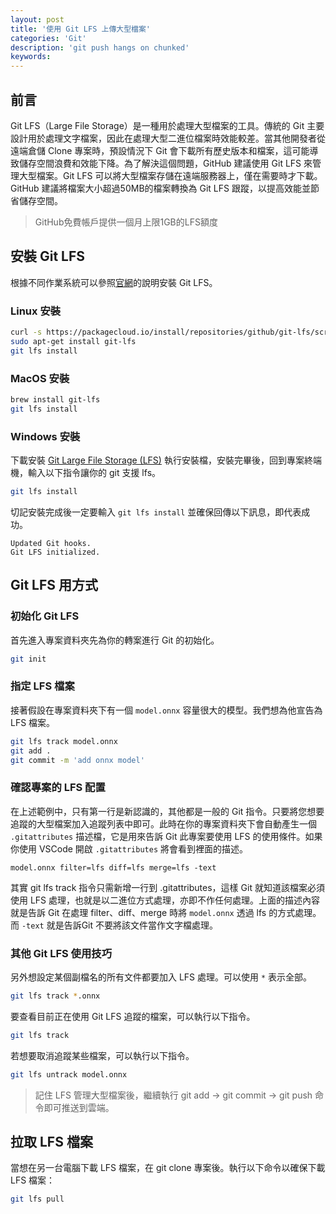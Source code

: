 ```yaml
---
layout: post
title: '使用 Git LFS 上傳大型檔案'
categories: 'Git'
description: 'git push hangs on chunked'
keywords: 
---
```


## 前言
Git LFS（Large File Storage）是一種用於處理大型檔案的工具。傳統的 Git 主要設計用於處理文字檔案，因此在處理大型二進位檔案時效能較差。當其他開發者從遠端倉儲 Clone 專案時，預設情況下 Git 會下載所有歷史版本和檔案，這可能導致儲存空間浪費和效能下降。為了解決這個問題，GitHub 建議使用 Git LFS 來管理大型檔案。Git LFS 可以將大型檔案存儲在遠端服務器上，僅在需要時才下載。GitHub 建議將檔案大小超過50MB的檔案轉換為 Git LFS 跟蹤，以提高效能並節省儲存空間。

> GitHub免費帳戶提供一個月上限1GB的LFS額度

## 安裝 Git LFS
根據不同作業系統可以參照[官網](https://docs.github.com/en/repositories/working-with-files/managing-large-files/installing-git-large-file-storage?platform=mac)的說明安裝 Git LFS。

### Linux 安裝

```sh
curl -s https://packagecloud.io/install/repositories/github/git-lfs/script.deb.sh | sudo bash
sudo apt-get install git-lfs
git lfs install
```

### MacOS 安裝

```sh
brew install git-lfs
git lfs install
```

### Windows 安裝

下載安裝 [Git Large File Storage (LFS)](https://git-lfs.com/)
執行安裝檔，安裝完畢後，回到專案終端機，輸入以下指令讓你的 git 支援 lfs。

```sh
git lfs install
```


切記安裝完成後一定要輸入 `git lfs install` 並確保回傳以下訊息，即代表成功。

```
Updated Git hooks.
Git LFS initialized.
```

## Git LFS 用方式
### 初始化 Git LFS
首先進入專案資料夾先為你的轉案進行 Git 的初始化。

```sh
git init
```

### 指定 LFS 檔案
接著假設在專案資料夾下有一個 `model.onnx` 容量很大的模型。我們想為他宣告為 LFS 檔案。

```sh
git lfs track model.onnx
git add .
git commit -m 'add onnx model'
```

### 確認專案的 LFS 配置
在上述範例中，只有第一行是新認識的，其他都是一般的 Git 指令。只要將您想要追蹤的大型檔案加入追蹤列表中即可。此時在你的專案資料夾下會自動產生一個 `.gitattributes` 描述檔，它是用來告訴 Git 此專案要使用 LFS 的使用條件。如果你使用 VSCode 開啟 `.gitattributes` 將會看到裡面的描述。

```
model.onnx filter=lfs diff=lfs merge=lfs -text
```

其實 git lfs track 指令只需新增一行到 .gitattributes，這樣 Git 就知道該檔案必須使用 LFS 處理，也就是以二進位方式處理，亦即不作任何處理。上面的描述內容就是告訴 Git 在處理 filter、diff、merge 時將 `model.onnx` 透過 lfs 的方式處理。而 `-text` 就是告訴Git 不要將該文件當作文字檔處理。

### 其他 Git LFS 使用技巧
另外想設定某個副檔名的所有文件都要加入 LFS 處理。可以使用 `*` 表示全部。

```sh
git lfs track *.onnx
```

要查看目前正在使用 Git LFS 追蹤的檔案，可以執行以下指令。

```sh
git lfs track
```

若想要取消追蹤某些檔案，可以執行以下指令。

```sh
git lfs untrack model.onnx
```

> 記住 LFS 管理大型檔案後，繼續執行 git add -> git commit -> git push 命令即可推送到雲端。


## 拉取 LFS 檔案
當想在另一台電腦下載 LFS 檔案，在 git clone 專案後。執行以下命令以確保下載 LFS 檔案：

```sh
git lfs pull
```